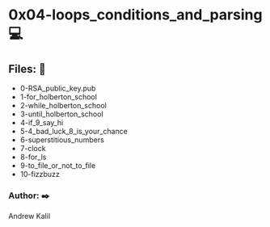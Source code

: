# 0x04-loops_conditions_and_parsing :computer:

## Files: :page_facing_up:

* 0-RSA_public_key.pub
* 1-for_holberton_school
* 2-while_holberton_school
* 3-until_holberton_school
* 4-if_9_say_hi
* 5-4_bad_luck_8_is_your_chance
* 6-superstitious_numbers
* 7-clock
* 8-for_ls
* 9-to_file_or_not_to_file
* 10-fizzbuzz

### Author: :black_nib:

Andrew Kalil